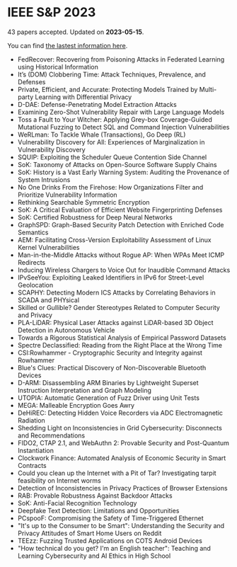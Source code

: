 # IEEE S&P 2023

43 papers accepted. Updated on **2023-05-15**. 

You can find [the lastest information here](https://sp2023.ieee-security.org/program-papers.html).

- FedRecover: Recovering from Poisoning Attacks in Federated Learning using Historical Information
- It’s (DOM) Clobbering Time: Attack Techniques, Prevalence, and Defenses
- Private, Efficient, and Accurate: Protecting Models Trained by Multi-party Learning with Differential Privacy
- D-DAE: Defense-Penetrating Model Extraction Attacks
- Examining Zero-Shot Vulnerability Repair with Large Language Models
- Toss a Fault to Your Witcher: Applying Grey-box Coverage-Guided Mutational Fuzzing to Detect SQL and Command Injection Vulnerabilities
- WeRLman: To Tackle Whale (Transactions), Go Deep (RL)
- Vulnerability Discovery for All: Experiences of Marginalization in Vulnerability Discovery
- SQUIP: Exploiting the Scheduler Queue Contention Side Channel
- SoK: Taxonomy of Attacks on Open-Source Software Supply Chains
- SoK: History is a Vast Early Warning System: Auditing the Provenance of System Intrusions
- No One Drinks From the Firehose: How Organizations Filter and Prioritize Vulnerability Information
- Rethinking Searchable Symmetric Encryption
- SoK: A Critical Evaluation of Efficient Website Fingerprinting Defenses
- SoK: Certified Robustness for Deep Neural Networks
- GraphSPD: Graph-Based Security Patch Detection with Enriched Code Semantics
- AEM: Facilitating Cross-Version Exploitability Assessment of Linux Kernel Vulnerabilities
- Man-in-the-Middle Attacks without Rogue AP: When WPAs Meet ICMP Redirects
- Inducing Wireless Chargers to Voice Out for Inaudible Command Attacks
- IPvSeeYou: Exploiting Leaked Identifiers in IPv6 for Street-Level Geolocation
- SCAPHY: Detecting Modern ICS Attacks by Correlating Behaviors in SCADA and PHYsical
- Skilled or Gullible? Gender Stereotypes Related to Computer Security and Privacy
- PLA-LiDAR: Physical Laser Attacks against LiDAR-based 3D Object Detection in Autonomous Vehicle
- Towards a Rigorous Statistical Analysis of Empirical Password Datasets
- Spectre Declassified: Reading from the Right Place at the Wrong Time
- CSI:Rowhammer - Cryptographic Security and Integrity against Rowhammer
- Blue's Clues: Practical Discovery of Non-Discoverable Bluetooth Devices
- D-ARM: Disassembling ARM Binaries by Lightweight Superset Instruction Interpretation and Graph Modeling
- UTOPIA: Automatic Generation of Fuzz Driver using Unit Tests
- MEGA: Malleable Encryption Goes Awry
- DeHiREC: Detecting Hidden Voice Recorders via ADC Electromagnetic Radiation
- Shedding Light on Inconsistencies in Grid Cybersecurity: Disconnects and Recommendations
- FIDO2, CTAP 2.1, and WebAuthn 2: Provable Security and Post-Quantum Instantiation
- Clockwork Finance: Automated Analysis of Economic Security in Smart Contracts
- Could you clean up the Internet with a Pit of Tar? Investigating tarpit feasibility on Internet worms
- Detection of Inconsistencies in Privacy Practices of Browser Extensions
- RAB: Provable Robustness Against Backdoor Attacks
- SoK: Anti-Facial Recognition Technology
- Deepfake Text Detection: Limitations and Opportunities
- PCspooF: Compromising the Safety of Time-Triggered Ethernet
- "It's up to the Consumer to be Smart": Understanding the Security and Privacy Attitudes of Smart Home Users on Reddit
- TEEzz: Fuzzing Trusted Applications on COTS Android Devices
- "How technical do you get? I'm an English teacher": Teaching and Learning Cybersecurity and AI Ethics in High School
